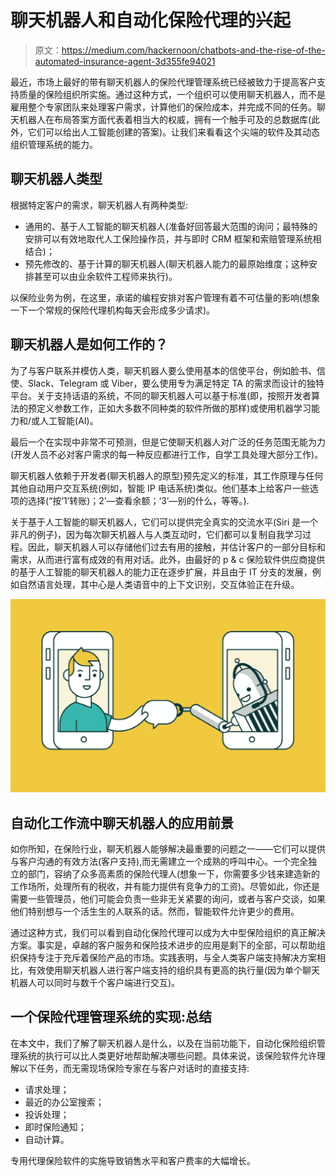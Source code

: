 # 聊天机器人和自动化保险代理的兴起

> 原文：<https://medium.com/hackernoon/chatbots-and-the-rise-of-the-automated-insurance-agent-3d355fe94021>

最近，市场上最好的带有聊天机器人的保险代理管理系统已经被致力于提高客户支持质量的保险组织所实施。通过这种方式，一个组织可以使用聊天机器人，而不是雇用整个专家团队来处理客户需求，计算他们的保险成本，并完成不同的任务。聊天机器人在布局答案方面代表着相当大的权威，拥有一个触手可及的总数据库(此外，它们可以给出人工智能创建的答案)。让我们来看看这个尖端的软件及其动态组织管理系统的能力。

## 聊天机器人类型

根据特定客户的需求，聊天机器人有两种类型:

*   通用的、基于人工智能的聊天机器人(准备好回答最大范围的询问；最特殊的安排可以有效地取代人工保险操作员，并与即时 CRM 框架和索赔管理系统相结合)；
*   预先修改的、基于计算的聊天机器人(聊天机器人能力的最原始维度；这种安排甚至可以由业余软件工程师来执行)。

以保险业务为例，在这里，承诺的编程安排对客户管理有着不可估量的影响(想象一下一个常规的保险代理机构每天会形成多少请求)。

## 聊天机器人是如何工作的？

为了与客户联系并模仿人类，聊天机器人要么使用基本的信使平台，例如脸书、信使、Slack、Telegram 或 Viber，要么使用专为满足特定 TA 的需求而设计的独特平台。关于支持话语的系统，不同的聊天机器人可以基于标准(即，按照开发者算法的预定义参数工作，正如大多数不同种类的软件所做的那样)或使用机器学习能力和/或人工智能(AI)。

最后一个在实现中非常不可预测，但是它使聊天机器人对广泛的任务范围无能为力(开发人员不必对客户需求的每一种反应都进行工作，自学工具处理大部分工作)。

聊天机器人依赖于开发者(聊天机器人的原型)预先定义的标准，其工作原理与任何其他自动用户交互系统(例如，智能 IP 电话系统)类似。他们基本上给客户一些选项的选择(“按‘1’转账)；2’—查看余额；‘3’—别的什么，等等。).

关于基于人工智能的聊天机器人，它们可以提供完全真实的交流水平(Siri 是一个非凡的例子)，因为每次聊天机器人与人类互动时，它们都可以复制自我学习过程。因此，聊天机器人可以存储他们过去有用的接触，并估计客户的一部分目标和需求，从而进行富有成效的有用对话。此外，由最好的 p & c 保险软件供应商提供的基于人工智能的聊天机器人的能力正在逐步扩展，并且由于 IT 分支的发展，例如自然语言处理，其中心是人类语音中的上下文识别，交互体验正在升级。

![](img/73062ea5ce607b41cc551b36af0386bf.png)

## 自动化工作流中聊天机器人的应用前景

如你所知，在保险行业，聊天机器人能够解决最重要的问题之一——它们可以提供与客户沟通的有效方法(客户支持),而无需建立一个成熟的呼叫中心。一个完全独立的部门，容纳了众多高素质的保险代理人(想象一下，你需要多少钱来建造新的工作场所，处理所有的税收，并有能力提供有竞争力的工资)。尽管如此，你还是需要一些管理员，他们可能会负责一些非无关紧要的询问，或者与客户交谈，如果他们特别想与一个活生生的人联系的话。然而，智能软件允许更少的费用。

通过这种方式，我们可以看到自动化保险代理可以成为大中型保险组织的真正解决方案。事实是，卓越的客户服务和保险技术进步的应用是剩下的全部，可以帮助组织保持专注于充斥着保险产品的市场。实践表明，与全人类客户端支持解决方案相比，有效使用聊天机器人进行客户端支持的组织具有更高的执行量(因为单个聊天机器人可以同时与数千个客户端进行交互)。

## 一个保险代理管理系统的实现:总结

在本文中，我们了解了聊天机器人是什么，以及在当前功能下，自动化保险组织管理系统的执行可以比人类更好地帮助解决哪些问题。具体来说，该保险软件允许理解以下任务，而无需现场保险专家在与客户对话时的直接支持:

*   请求处理；
*   最近的办公室搜索；
*   投诉处理；
*   即时保险通知；
*   自动计算。

专用代理保险软件的实施导致销售水平和客户费率的大幅增长。